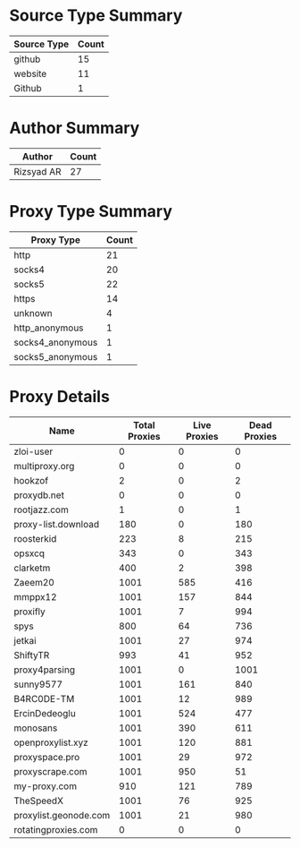 # Source Type Summary

| Source Type | Count |
|-------------|-------|
| github | 15 |
| website | 11 |
| Github | 1 |


# Author Summary

| Author | Count |
|--------|-------|
| Rizsyad AR | 27 |


# Proxy Type Summary

| Proxy Type | Count |
|------------|-------|
| http | 21 |
| socks4 | 20 |
| socks5 | 22 |
| https | 14 |
| unknown | 4 |
| http_anonymous | 1 |
| socks4_anonymous | 1 |
| socks5_anonymous | 1 |


# Proxy Details

| Name | Total Proxies | Live Proxies | Dead Proxies |
|------|---------------|--------------|---------------|
| zloi-user | 0 | 0 | 0 |
| multiproxy.org | 0 | 0 | 0 |
| hookzof | 2 | 0 | 2 |
| proxydb.net | 0 | 0 | 0 |
| rootjazz.com | 1 | 0 | 1 |
| proxy-list.download | 180 | 0 | 180 |
| roosterkid | 223 | 8 | 215 |
| opsxcq | 343 | 0 | 343 |
| clarketm | 400 | 2 | 398 |
| Zaeem20 | 1001 | 585 | 416 |
| mmppx12 | 1001 | 157 | 844 |
| proxifly | 1001 | 7 | 994 |
| spys | 800 | 64 | 736 |
| jetkai | 1001 | 27 | 974 |
| ShiftyTR | 993 | 41 | 952 |
| proxy4parsing | 1001 | 0 | 1001 |
| sunny9577 | 1001 | 161 | 840 |
| B4RC0DE-TM | 1001 | 12 | 989 |
| ErcinDedeoglu | 1001 | 524 | 477 |
| monosans | 1001 | 390 | 611 |
| openproxylist.xyz | 1001 | 120 | 881 |
| proxyspace.pro | 1001 | 29 | 972 |
| proxyscrape.com | 1001 | 950 | 51 |
| my-proxy.com | 910 | 121 | 789 |
| TheSpeedX | 1001 | 76 | 925 |
| proxylist.geonode.com | 1001 | 21 | 980 |
| rotatingproxies.com | 0 | 0 | 0 |
